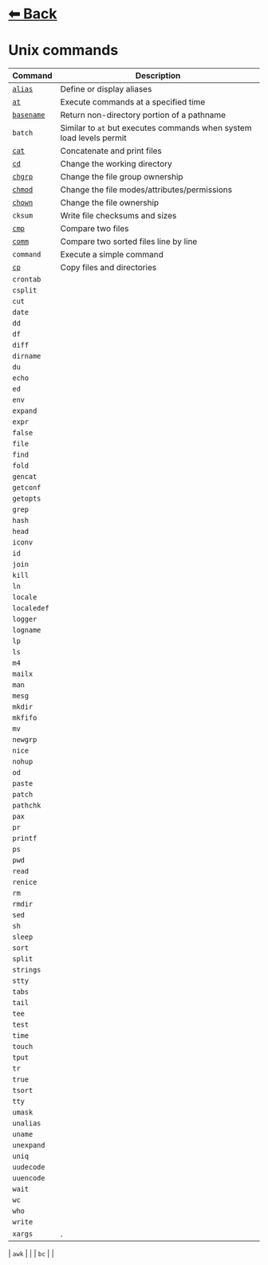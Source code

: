 # [⬅ Back	](README.md)
# Unix commands

| Command | Description |
| ---------- | ---------- |
| [`alias`](alias.md) | Define or display aliases |
| [`at`](at.md) | Execute commands at a specified time |
| [`basename`](basename.md) | Return non-directory portion of a pathname |
| `batch` | Similar to `at` but executes  commands  when  system  load  levels  permit|
| [`cat`](cat.md) | Concatenate and print files |
| [`cd`](cd.md) | Change the working directory |
| [`chgrp`](chgrp.md) | Change the file group ownership |
| [`chmod`](chmod.md) | Change the file modes/attributes/permissions|
| [`chown`](chown.md) | Change the file ownership |
| `cksum` | Write file checksums and sizes |
| [`cmp`](cmp.md) | Compare two files |
| [`comm`](comm.md) | Compare two sorted files line by line |
| `command` | Execute a simple command |
| [`cp`](cp.md) | Copy files and directories |
| `crontab` | |
| `csplit` | |
| `cut` | |
| `date` | |
| `dd` | |
| `df` | |
| `diff` | |
| `dirname` | |
| `du` | |
| `echo` | |
| `ed` | |
| `env` | |
| `expand` | |
| `expr` | |
| `false` | |
| `file` | |
| `find` | |
| `fold` | |
| `gencat` | |
| `getconf` | |
| `getopts` | |
| `grep` | |
| `hash` | |
| `head` | |
| `iconv` | |
| `id` | |
| `join` | |
| `kill` | |
| `ln` | |
| `locale` | |
| `localedef` | |
| `logger` | |
| `logname` | |
| `lp` | |
| `ls` | |
| `m4` | |
| `mailx` | |
| `man` | |
| `mesg` | |
| `mkdir` | |
| `mkfifo` | |
| `mv` | |
| `newgrp` | |
| `nice` | |
| `nohup` | |
| `od` | |
| `paste` | |
| `patch` | |
| `pathchk` | |
| `pax` | |
| `pr` | |
| `printf` | |
| `ps` | |
| `pwd` | |
| `read` | |
| `renice` | |
| `rm` | |
| `rmdir` | |
| `sed` | |
| `sh` | |
| `sleep` | |
| `sort` | |
| `split` | |
| `strings` | |
| `stty` | |
| `tabs` | |
| `tail` | |
| `tee` | |
| `test` | |
| `time` | |
| `touch` | |
| `tput` | |
| `tr` | |
| `true` | |
| `tsort` | |
| `tty` | |
| `umask` | |
| `unalias` | |
| `uname` | |
| `unexpand` | |
| `uniq` | |
| `uudecode` | |
| `uuencode` | |
| `wait` | |
| `wc` | |
| `who` | |
| `write` | |
| `xargs` | . |

| `awk` | |
| `bc` | |
